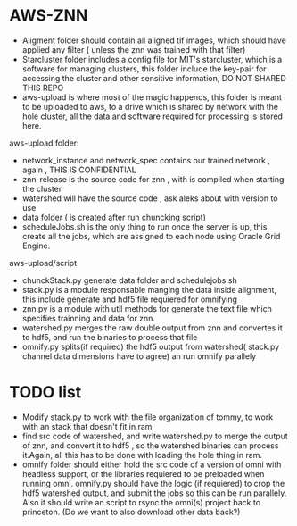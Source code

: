 AWS-ZNN
=======

* Aligment folder should contain all aligned tif images, which should have applied any filter ( unless the znn was trained with that filter)
* Starcluster folder includes a config file for MIT's starcluster, which is a software for managing clusters, this folder include the key-pair 
for accessing the cluster and other sensitive information, DO NOT SHARED THIS REPO
* aws-upload is where most of the magic happends, this folder is meant to be uploaded to aws, to a drive which is shared by network with the hole cluster,
all the data and software required for processing is stored here.

aws-upload folder:
* network_instance and network_spec contains our trained network , again , THIS IS CONFIDENTIAL
* znn-release is the source code for znn , with is compiled when starting the cluster
* watershed will have the source code , ask aleks about with version to use
* data folder ( is created after run chuncking script)
* scheduleJobs.sh is the only thing to run once the server is up, this create all the jobs, which are assigned to each node using Oracle Grid Engine.

aws-upload/script
* chunckStack.py  generate data folder and schedulejobs.sh
* stack.py is a module responsable manging the data inside alignment, this include generate and hdf5 file requiered for omnifying
* znn.py is a module with util methods for generate the text file which specifies trainning and data for znn.
* watershed.py merges the raw double output from znn and convertes it to hdf5, and run the binaries to process that file
* omnify.py splits(if required) the hdf5 output from watershed( stack.py channel data dimensions have to agree) an run omnify parallely

TODO list
=========
* Modify stack.py to work with the file organization of tommy, to work with an stack that doesn't fit in ram
* find src code of watershed, and write watershed.py to merge the output of znn, and convert it to hdf5 , so the watershed binaries can process it.Again, all this has to be done with loading the hole thing in ram.
* omnify folder should either hold the src code of a version of omni with headless support, or the libraries requiered to be preloaded when running omni. omnify.py should have the logic (if requiered) to crop the hdf5 watershed output, and submit the jobs so this can be run parallely. Also it should write an script to rsync the omni(s) project back to princeton. (Do we want to also download other data back?)